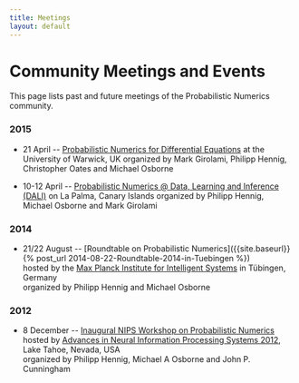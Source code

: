 ```yaml
---
title: Meetings
layout: default
---
```


<h1>Community Meetings and Events</h1>

This page lists past and future meetings of the Probabilistic Numerics
community.

### 2015

* 21 April --
  [Probabilistic Numerics for Differential Equations](http://www2.warwick.ac.uk/fac/sci/statistics/crism/workshops/probnumerics)
  at the University of Warwick, UK
  organized by Mark Girolami, Philipp Hennig, Christopher Oates and Michael Osborne

* 10-12 April --
  [Probabilistic Numerics @ Data, Learning and Inference (DALI)]({{site.baseurl}}/meetings/LaPalma2015.html)
  on La Palma, Canary Islands
  organized by Philipp Hennig, Michael Osborne and Mark Girolami

### 2014

* 21/22 August -- [Roundtable on Probabilistic Numerics]({{site.baseurl}}{% post_url 2014-08-22-Roundtable-2014-in-Tuebingen %})   
  hosted by the
  [Max Planck Institute for Intelligent Systems](http://is.tuebingen.mpg.de) in
  Tübingen, Germany  
  organized by Philipp Hennig and Michael Osborne

### 2012

* 8 December --
  [Inaugural NIPS Workshop on Probabilistic Numerics](http://www.probabilistic-numerics.org/index_workshop.html)  
  hosted by
  [Advances in Neural Information Processing Systems 2012](http://nips.cc/Conferences/2012/),
  Lake Tahoe, Nevada, USA  
  organized by Philipp Hennig, Michael A Osborne and John P. Cunningham
